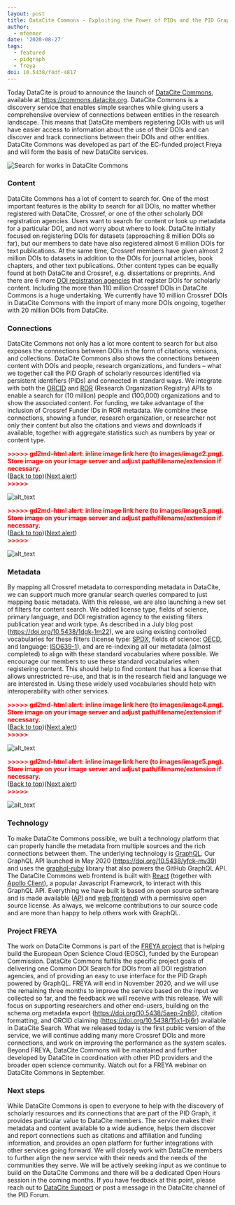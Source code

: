 ```yaml
---
layout: post
title: DataCite Commons - Exploiting the Power of PIDs and the PID Graph
author:
  - mfenner
date: '2020-08-27'
tags:
  - featured
  - pidgraph
  - freya
doi: 10.5438/f4df-4817
---
```

Today DataCite is proud to announce the launch of [DataCite Commons](https://commons.datacite.org), available at <https://commons.datacite.org>. DataCite Commons is a discovery service that enables simple searches while giving users a comprehensive overview of connections between entities in the research landscape. This means that DataCite members registering DOIs with us will have easier access to information about the use of their DOIs and can discover and track connections between their DOIs and other entities. DataCite Commons was developed as part of the EC-funded project Freya and will form the basis of new DataCite services.

![](/images/uploads/bildschirmfoto-2020-08-25-um-06.46.42.png "Search for works in DataCite Commons")

### Content

DataCite Commons has a lot of content to search for. One of the most important features is the ability to search for all DOIs, no matter whether registered with DataCite, Crossref, or one of the other scholarly DOI registration agencies. Users want to search for content or look up metadata for a particular DOI, and not worry about where to look. DataCite initially focused on registering DOIs for datasets (approaching 8 million DOIs so far), but our members to date have also registered almost 6 million DOIs for text publications. At the same time, Crossref members have given almost 2 million DOIs to datasets in addition to the DOIs for journal articles, book chapters, and other text publications. Other content types can be equally found at both DataCite and Crossref, e.g. dissertations or preprints. And there are 6 more [DOI registration agencies](https://www.doi.org/registration_agencies.html) that register DOIs for scholarly content. Including the more than 110 million Crossref DOIs in DataCite Commons is a huge undertaking. We currently have 10 million Crossref DOIs in DataCite Commons with the import of many more DOIs ongoing, together with 20 million DOIs from DataCite.

### Connections

DataCite Commons not only has a lot more content to search for but also exposes the connections between DOIs in the form of citations, versions, and collections. DataCite Commons also shows the connections between content with DOIs and people, research organizations, and funders – what we together call the PID Graph of scholarly resources identified via persistent identifiers (PIDs) and connected in standard ways. We integrate with both the [ORCID](https://orcid.org/) and [ROR](https://ror.org/) (Research Organization Registry) APIs to enable a search for (10 million) people and (100,000) organizations and to show the associated content. For funding, we take advantage of the inclusion of Crossref Funder IDs in ROR metadata. We combine these connections, showing a funder, research organization, or researcher not only their content but also the citations and views and downloads if available, together with aggregate statistics such as numbers by year or content type.

<p id="gdcalert2" ><span style="color: red; font-weight: bold">>>>>>  gd2md-html alert: inline image link here (to images/image2.png). Store image on your image server and adjust path/filename/extension if necessary. </span><br>(<a href="#">Back to top</a>)(<a href="#gdcalert3">Next alert</a>)<br><span style="color: red; font-weight: bold">>>>>> </span></p>

![alt_text](images/image2.png "image_tooltip")

<p id="gdcalert3" ><span style="color: red; font-weight: bold">>>>>>  gd2md-html alert: inline image link here (to images/image3.png). Store image on your image server and adjust path/filename/extension if necessary. </span><br>(<a href="#">Back to top</a>)(<a href="#gdcalert4">Next alert</a>)<br><span style="color: red; font-weight: bold">>>>>> </span></p>

![alt_text](images/image3.png "image_tooltip")

### Metadata

By mapping all Crossref metadata to corresponding metadata in DataCite, we can support much more granular search queries compared to just mapping basic metadata. With this release, we are also launching a new set of filters for content search. We added license type, fields of science, primary language, and DOI registration agency to the existing filters publication year and work type. As described in a July blog post (<https://doi.org/10.5438/1dgk-1m22>), we are using existing controlled vocabularies for these filters (license type: [SPDX](https://spdx.dev/), fields of science: [OECD](https://www.oecd.org/science/inno/38235147.pdf), and language: [ISO639-1](https://www.iso.org/iso-639-language-codes.html)), and are re-indexing all our metadata (almost completed) to align with these standard vocabularies where possible. We encourage our members to use these standard vocabularies when registering content. This should help to find content that has a license that allows unrestricted re-use, and that is in the research field and language we are interested in. Using these widely used vocabularies should help with interoperability with other services. 

<p id="gdcalert4" ><span style="color: red; font-weight: bold">>>>>>  gd2md-html alert: inline image link here (to images/image4.png). Store image on your image server and adjust path/filename/extension if necessary. </span><br>(<a href="#">Back to top</a>)(<a href="#gdcalert5">Next alert</a>)<br><span style="color: red; font-weight: bold">>>>>> </span></p>

![alt_text](images/image4.png "image_tooltip")

<p id="gdcalert5" ><span style="color: red; font-weight: bold">>>>>>  gd2md-html alert: inline image link here (to images/image5.png). Store image on your image server and adjust path/filename/extension if necessary. </span><br>(<a href="#">Back to top</a>)(<a href="#gdcalert6">Next alert</a>)<br><span style="color: red; font-weight: bold">>>>>> </span></p>

![alt_text](images/image5.png "image_tooltip")

### Technology

To make DataCite Commons possible, we built a technology platform that can properly handle the metadata from multiple sources and the rich connections between them. The underlying technology is [GraphQL](https://graphql.org/). Our GraphQL API launched in May 2020 (<https://doi.org/10.5438/yfck-mv39>) and uses the [graphql-ruby](https://graphql-ruby.org/) library that also powers the GitHub GraphQL API. The DataCite Commons web frontend is built with [React](https://reactjs.org/) (together with [Apollo Client](https://www.apollographql.com/docs/react/)), a popular Javascript Framework, to interact with this GraphQL API. Everything we have built is based on open source software and is made available ([API](https://github.com/datacite/lupo) and [web frontend](https://github.com/datacite/akita)) with a permissive open source license. As always, we welcome contributions to our source code and are more than happy to help others work with GraphQL.

### Project FREYA

The work on DataCite Commons is part of the [FREYA project](https://www.project-freya.eu/en) that is helping build the European Open Science Cloud (EOSC), funded by the European Commission. DataCite Commons fulfills the specific project goals of delivering one Common DOI Search for DOIs from all DOI registration agencies, and of providing an easy to use interface for the PID Graph powered by GraphQL. FREYA will end in November 2020, and we will use the remaining three months to improve the service based on the input we collected so far, and the feedback we will receive with this release. We will focus on supporting researchers and other end-users, building on the schema.org metadata export (https://doi.org/10.5438/5aep-2n86), citation formatting, and ORCID claiming (<https://doi.org/10.5438/15x1-bj6r>) available in DataCite Search. What we released today is the first public version of the service, we will continue adding many more Crossref DOIs and more connections, and work on improving the performance as the system scales. Beyond FREYA, DataCite Commons will be maintained and further developed by DataCite in coordination with other PID providers and the broader open science community. Watch out for a FREYA webinar on DataCite Commons in September.

### Next steps

While DataCite Commons is open to everyone to help with the discovery of scholarly resources and its connections that are part of the PID Graph, it provides particular value to DataCite members. The service makes their metadata and content available to a wide audience, helps them discover and report connections such as citations and affiliation and funding information, and provides an open platform for further integrations with other services going forward. We will closely work with DataCite members to further align the new service with their needs and the needs of the communities they serve. We will be actively seeking input as we continue to build on the DataCite Commons and there will be a dedicated Open Hours session in the coming months. If you have feedback at this point, please reach out to [DataCite Support](mailto:support@datacite.org) or post a message in the DataCite channel of the PID Forum.
